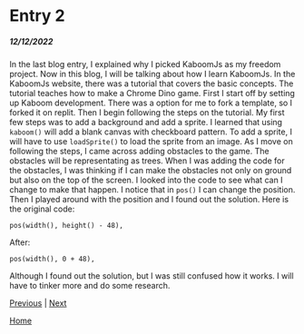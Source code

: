 # Entry 2
##### 12/12/2022

In the last blog entry, I explained why I picked KaboomJs as my freedom project. Now in this blog, I will be talking about how I learn KaboomJs. In the KaboomJs website, there was a tutorial that covers the basic concepts. The tutorial teaches how to make a Chrome Dino game. First I start off by setting up Kaboom development. There was a option for me to fork a template, so I forked it on replit. Then I begin following the steps on the tutorial. My first few steps was to add a background and add a sprite. I learned that using `kaboom()` will add a blank canvas with checkboard pattern. To add a sprite, I will have to use `loadSprite()` to load the sprite from an image. As I move on following the steps, I came across adding obstacles to the game. The obstacles will be representating as trees. When I was adding the code for the obstacles, I was thinking if I can make the obstacles not only on ground but also on the top of the screen. I looked into the code to see what can I change to make that happen. I notice that in `pos()` I can change the position. Then I played around with the position and I found out the solution.
Here is the original code:
```JS
pos(width(), height() - 48),
```
After:
```JS
pos(width(), 0 + 48),
```
Although I found out the solution, but I was still confused how it works. I will have to tinker more and do some research.







[Previous](entry01.md) | [Next](entry03.md)

[Home](../README.md)
